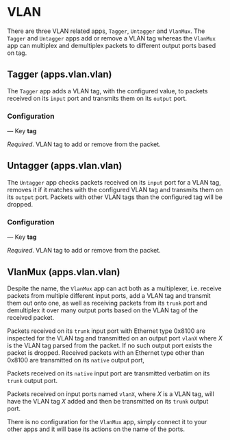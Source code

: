 # VLAN

There are three VLAN related apps, `Tagger`, `Untagger` and `VlanMux`. The
`Tagger` and `Untagger` apps add or remove a VLAN tag whereas the `VlanMux` app
can multiplex and demultiplex packets to different output ports based on tag.

## Tagger (apps.vlan.vlan)

The `Tagger` app adds a VLAN tag, with the configured value, to packets
received on its `input` port and transmits them on its `output` port.

### Configuration

—  Key **tag**

*Required*. VLAN tag to add or remove from the packet.


## Untagger (apps.vlan.vlan)

The `Untagger` app checks packets received on its `input` port for a VLAN tag,
removes it if it matches with the configured VLAN tag and transmits them on its
`output` port. Packets with other VLAN tags than the configured tag will be
dropped.

### Configuration

—  Key **tag**

*Required*. VLAN tag to add or remove from the packet.


## VlanMux (apps.vlan.vlan)

Despite the name, the `VlanMux` app can act both as a multiplexer, i.e. receive
packets from multiple different input ports, add a VLAN tag and transmit them
out onto one, as well as receiving packets from its `trunk` port and
demultiplex it over many output ports based on the VLAN tag of the received
packet.

Packets received on its `trunk` input port with Ethernet type 0x8100 are
inspected for the VLAN tag and transmitted on an output port `vlanX` where *X*
is the VLAN tag parsed from the packet. If no such output port exists the
packet is dropped. Received packets with an Ethernet type other than 0x8100 are
transmitted on its `native` output port,

Packets received on its `native` input port are transmitted verbatim on its
`trunk` output port.

Packets received on input ports named `vlanX`, where *X* is a VLAN tag, will
have the VLAN tag *X* added and then be transmitted on its `trunk` output port.

There is no configuration for the `VlanMux` app, simply connect it to your
other apps and it will base its actions on the name of the ports.
